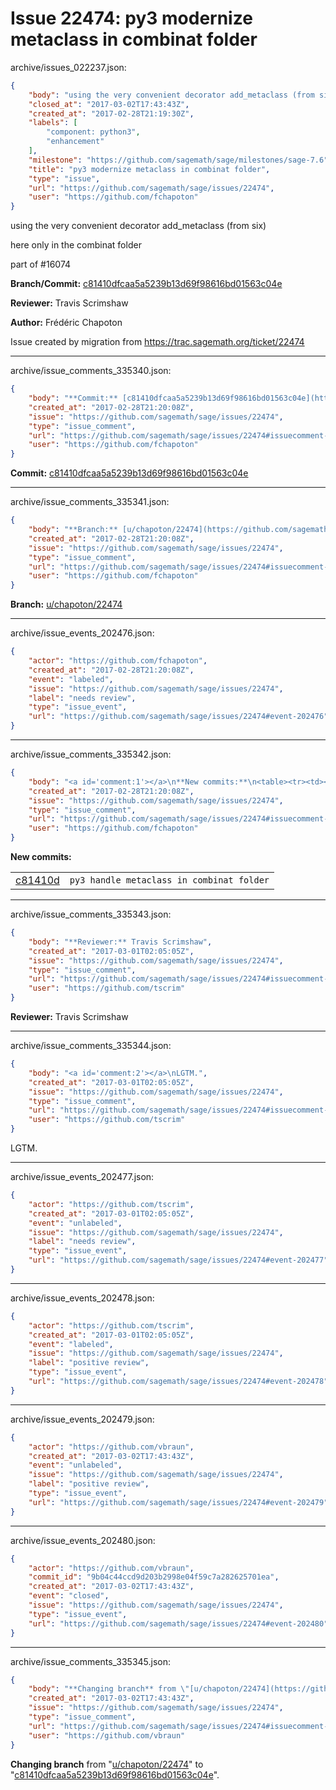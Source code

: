 # Issue 22474: py3 modernize metaclass in combinat folder

archive/issues_022237.json:
```json
{
    "body": "using the very convenient decorator add_metaclass (from six)\n\nhere only in the combinat folder\n\npart of #16074\n\n**Branch/Commit:** [c81410dfcaa5a5239b13d69f98616bd01563c04e](https://github.com/sagemath/sagetrac-mirror/commit/c81410dfcaa5a5239b13d69f98616bd01563c04e)\n\n**Reviewer:** Travis Scrimshaw\n\n**Author:** Fr\u00e9d\u00e9ric Chapoton\n\nIssue created by migration from https://trac.sagemath.org/ticket/22474\n\n",
    "closed_at": "2017-03-02T17:43:43Z",
    "created_at": "2017-02-28T21:19:30Z",
    "labels": [
        "component: python3",
        "enhancement"
    ],
    "milestone": "https://github.com/sagemath/sage/milestones/sage-7.6",
    "title": "py3 modernize metaclass in combinat folder",
    "type": "issue",
    "url": "https://github.com/sagemath/sage/issues/22474",
    "user": "https://github.com/fchapoton"
}
```
using the very convenient decorator add_metaclass (from six)

here only in the combinat folder

part of #16074

**Branch/Commit:** [c81410dfcaa5a5239b13d69f98616bd01563c04e](https://github.com/sagemath/sagetrac-mirror/commit/c81410dfcaa5a5239b13d69f98616bd01563c04e)

**Reviewer:** Travis Scrimshaw

**Author:** Frédéric Chapoton

Issue created by migration from https://trac.sagemath.org/ticket/22474





---

archive/issue_comments_335340.json:
```json
{
    "body": "**Commit:** [c81410dfcaa5a5239b13d69f98616bd01563c04e](https://github.com/sagemath/sagetrac-mirror/commit/c81410dfcaa5a5239b13d69f98616bd01563c04e)",
    "created_at": "2017-02-28T21:20:08Z",
    "issue": "https://github.com/sagemath/sage/issues/22474",
    "type": "issue_comment",
    "url": "https://github.com/sagemath/sage/issues/22474#issuecomment-335340",
    "user": "https://github.com/fchapoton"
}
```

**Commit:** [c81410dfcaa5a5239b13d69f98616bd01563c04e](https://github.com/sagemath/sagetrac-mirror/commit/c81410dfcaa5a5239b13d69f98616bd01563c04e)



---

archive/issue_comments_335341.json:
```json
{
    "body": "**Branch:** [u/chapoton/22474](https://github.com/sagemath/sagetrac-mirror/tree/u/chapoton/22474)",
    "created_at": "2017-02-28T21:20:08Z",
    "issue": "https://github.com/sagemath/sage/issues/22474",
    "type": "issue_comment",
    "url": "https://github.com/sagemath/sage/issues/22474#issuecomment-335341",
    "user": "https://github.com/fchapoton"
}
```

**Branch:** [u/chapoton/22474](https://github.com/sagemath/sagetrac-mirror/tree/u/chapoton/22474)



---

archive/issue_events_202476.json:
```json
{
    "actor": "https://github.com/fchapoton",
    "created_at": "2017-02-28T21:20:08Z",
    "event": "labeled",
    "issue": "https://github.com/sagemath/sage/issues/22474",
    "label": "needs review",
    "type": "issue_event",
    "url": "https://github.com/sagemath/sage/issues/22474#event-202476"
}
```



---

archive/issue_comments_335342.json:
```json
{
    "body": "<a id='comment:1'></a>\n**New commits:**\n<table><tr><td><a href=\"https://github.com/sagemath/sagetrac-mirror/commit/c81410dfcaa5a5239b13d69f98616bd01563c04e\">c81410d</a></td><td><code>py3 handle metaclass in combinat folder</code></td></tr></table>\n",
    "created_at": "2017-02-28T21:20:08Z",
    "issue": "https://github.com/sagemath/sage/issues/22474",
    "type": "issue_comment",
    "url": "https://github.com/sagemath/sage/issues/22474#issuecomment-335342",
    "user": "https://github.com/fchapoton"
}
```

<a id='comment:1'></a>
**New commits:**
<table><tr><td><a href="https://github.com/sagemath/sagetrac-mirror/commit/c81410dfcaa5a5239b13d69f98616bd01563c04e">c81410d</a></td><td><code>py3 handle metaclass in combinat folder</code></td></tr></table>




---

archive/issue_comments_335343.json:
```json
{
    "body": "**Reviewer:** Travis Scrimshaw",
    "created_at": "2017-03-01T02:05:05Z",
    "issue": "https://github.com/sagemath/sage/issues/22474",
    "type": "issue_comment",
    "url": "https://github.com/sagemath/sage/issues/22474#issuecomment-335343",
    "user": "https://github.com/tscrim"
}
```

**Reviewer:** Travis Scrimshaw



---

archive/issue_comments_335344.json:
```json
{
    "body": "<a id='comment:2'></a>\nLGTM.",
    "created_at": "2017-03-01T02:05:05Z",
    "issue": "https://github.com/sagemath/sage/issues/22474",
    "type": "issue_comment",
    "url": "https://github.com/sagemath/sage/issues/22474#issuecomment-335344",
    "user": "https://github.com/tscrim"
}
```

<a id='comment:2'></a>
LGTM.



---

archive/issue_events_202477.json:
```json
{
    "actor": "https://github.com/tscrim",
    "created_at": "2017-03-01T02:05:05Z",
    "event": "unlabeled",
    "issue": "https://github.com/sagemath/sage/issues/22474",
    "label": "needs review",
    "type": "issue_event",
    "url": "https://github.com/sagemath/sage/issues/22474#event-202477"
}
```



---

archive/issue_events_202478.json:
```json
{
    "actor": "https://github.com/tscrim",
    "created_at": "2017-03-01T02:05:05Z",
    "event": "labeled",
    "issue": "https://github.com/sagemath/sage/issues/22474",
    "label": "positive review",
    "type": "issue_event",
    "url": "https://github.com/sagemath/sage/issues/22474#event-202478"
}
```



---

archive/issue_events_202479.json:
```json
{
    "actor": "https://github.com/vbraun",
    "created_at": "2017-03-02T17:43:43Z",
    "event": "unlabeled",
    "issue": "https://github.com/sagemath/sage/issues/22474",
    "label": "positive review",
    "type": "issue_event",
    "url": "https://github.com/sagemath/sage/issues/22474#event-202479"
}
```



---

archive/issue_events_202480.json:
```json
{
    "actor": "https://github.com/vbraun",
    "commit_id": "9b04c44ccd9d203b2998e04f59c7a282625701ea",
    "created_at": "2017-03-02T17:43:43Z",
    "event": "closed",
    "issue": "https://github.com/sagemath/sage/issues/22474",
    "type": "issue_event",
    "url": "https://github.com/sagemath/sage/issues/22474#event-202480"
}
```



---

archive/issue_comments_335345.json:
```json
{
    "body": "**Changing branch** from \"[u/chapoton/22474](https://github.com/sagemath/sagetrac-mirror/tree/u/chapoton/22474)\" to \"[c81410dfcaa5a5239b13d69f98616bd01563c04e](https://github.com/sagemath/sagetrac-mirror/commit/c81410dfcaa5a5239b13d69f98616bd01563c04e)\".",
    "created_at": "2017-03-02T17:43:43Z",
    "issue": "https://github.com/sagemath/sage/issues/22474",
    "type": "issue_comment",
    "url": "https://github.com/sagemath/sage/issues/22474#issuecomment-335345",
    "user": "https://github.com/vbraun"
}
```

**Changing branch** from "[u/chapoton/22474](https://github.com/sagemath/sagetrac-mirror/tree/u/chapoton/22474)" to "[c81410dfcaa5a5239b13d69f98616bd01563c04e](https://github.com/sagemath/sagetrac-mirror/commit/c81410dfcaa5a5239b13d69f98616bd01563c04e)".
